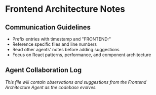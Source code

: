 # Frontend Architecture Notes

## Communication Guidelines
- Prefix entries with timestamp and "FRONTEND:"
- Reference specific files and line numbers
- Read other agents' notes before adding suggestions
- Focus on React patterns, performance, and component architecture

## Agent Collaboration Log

*This file will contain observations and suggestions from the Frontend Architecture Agent as the codebase evolves.*